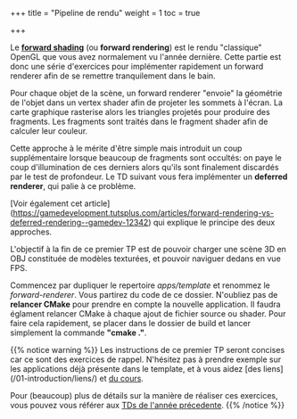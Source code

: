 +++
title = "Pipeline de rendu"
weight = 1
toc = true

+++

Le [**forward shading**](https://www.wikiwand.com/fr/Forward_Rendering) (ou **forward rendering**) est le rendu "classique" OpenGL que vous avez normalement vu l'année dernière. Cette partie est donc une série d'exercices pour implémenter rapidement un forward renderer afin de se remettre tranquilement dans le bain.

Pour chaque objet de la scène, un forward renderer "envoie" la géométrie de l'objet dans un vertex shader afin de projeter les sommets à l'écran. La carte graphique rasterise alors les triangles projetés pour produire des fragments. Les fragments sont traités dans le fragment shader afin de calculer leur couleur.

Cette approche à le mérite d'être simple mais introduit un coup supplémentaire lorsque beaucoup de fragments sont occultés: on paye le coup d'illumination de ces derniers alors qu'ils sont finalement discardés par le test de profondeur. Le TD suivant vous fera implémenter un **deferred renderer**, qui palie à ce problème.

[Voir également cet article] (https://gamedevelopment.tutsplus.com/articles/forward-rendering-vs-deferred-rendering--gamedev-12342) qui explique le principe des deux approches.

L'objectif à la fin de ce premier TP est de pouvoir charger une scène 3D en OBJ constituée de modèles texturées, et pouvoir naviguer dedans en vue FPS.

Commencez par dupliquer le repertoire *apps/template* et renommez le *forward-renderer*. Vous partirez du code de ce dossier. N'oubliez pas de **relancer CMake** pour prendre en compte la nouvelle application. Il faudra églament relancer CMake à chaque ajout de fichier source ou shader. Pour faire cela rapidement, se placer dans le dossier de build et lancer simplement la commande **"cmake ."**.

{{% notice warning %}}
Les instructions de ce premier TP seront concises car ce sont des exercices de rappel.
N'hésitez pas à prendre exemple sur les applications déjà présente dans le template, et à vous aidez [des liens] (/01-introduction/liens/) et [du cours](/06-course/opengl-context).

Pour (beaucoup) plus de détails sur la manière de réaliser ces exercices, vous pouvez vous référer aux <a href="http://laurentnoel.fr/index.php?section=teaching&teaching=opengl&teaching_section=tds">TDs de l'année précedente</a>.
{{% /notice %}}